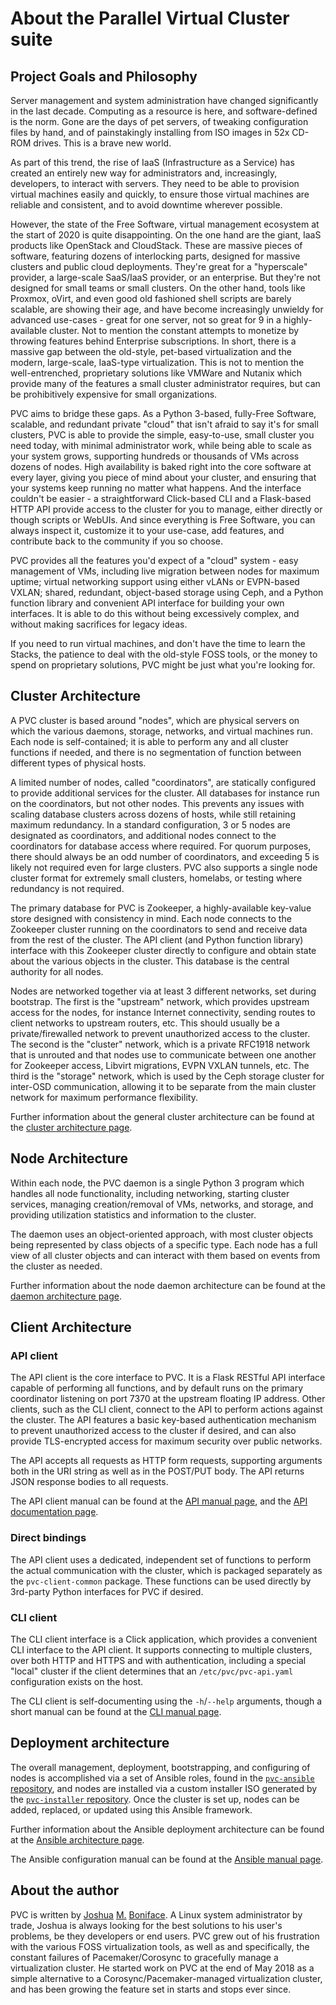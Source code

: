 # About the Parallel Virtual Cluster suite

## Project Goals and Philosophy

Server management and system administration have changed significantly in the last decade. Computing as a resource is here, and software-defined is the norm. Gone are the days of pet servers, of tweaking configuration files by hand, and of painstakingly installing from ISO images in 52x CD-ROM drives. This is a brave new world.

As part of this trend, the rise of IaaS (Infrastructure as a Service) has created an entirely new way for administrators and, increasingly, developers, to interact with servers. They need to be able to provision virtual machines easily and quickly, to ensure those virtual machines are reliable and consistent, and to avoid downtime wherever possible.

However, the state of the Free Software, virtual management ecosystem at the start of 2020 is quite disappointing. On the one hand are the giant, IaaS products like OpenStack and CloudStack. These are massive pieces of software, featuring dozens of interlocking parts, designed for massive clusters and public cloud deployments. They're great for a "hyperscale" provider, a large-scale SaaS/IaaS provider, or an enterprise. But they're not designed for small teams or small clusters. On the other hand, tools like Proxmox, oVirt, and even good old fashioned shell scripts are barely scalable, are showing their age, and have become increasingly unwieldy for advanced use-cases - great for one server, not so great for 9 in a highly-available cluster. Not to mention the constant attempts to monetize by throwing features behind Enterprise subscriptions. In short, there is a massive gap between the old-style, pet-based virtualization and the modern, large-scale, IaaS-type virtualization. This is not to mention the well-entrenched, proprietary solutions like VMWare and Nutanix which provide many of the features a small cluster administrator requires, but can be prohibitively expensive for small organizations.

PVC aims to bridge these gaps. As a Python 3-based, fully-Free Software, scalable, and redundant private "cloud" that isn't afraid to say it's for small clusters, PVC is able to provide the simple, easy-to-use, small cluster you need today, with minimal administrator work, while being able to scale as your system grows, supporting hundreds or thousands of VMs across dozens of nodes. High availability is baked right into the core software at every layer, giving you piece of mind about your cluster, and ensuring that your systems keep running no matter what happens. And the interface couldn't be easier - a straightforward Click-based CLI and a Flask-based HTTP API provide access to the cluster for you to manage, either directly or though scripts or WebUIs. And since everything is Free Software, you can always inspect it, customize it to your use-case, add features, and contribute back to the community if you so choose.

PVC provides all the features you'd expect of a "cloud" system - easy management of VMs, including live migration between nodes for maximum uptime; virtual networking support using either vLANs or EVPN-based VXLAN; shared, redundant, object-based storage using Ceph, and a Python function library and convenient API interface for building your own interfaces. It is able to do this without being excessively complex, and without making sacrifices for legacy ideas.

If you need to run virtual machines, and don't have the time to learn the Stacks, the patience to deal with the old-style FOSS tools, or the money to spend on proprietary solutions, PVC might be just what you're looking for.

## Cluster Architecture

A PVC cluster is based around "nodes", which are physical servers on which the various daemons, storage, networks, and virtual machines run. Each node is self-contained; it is able to perform any and all cluster functions if needed, and there is no segmentation of function between different types of physical hosts.

A limited number of nodes, called "coordinators", are statically configured to provide additional services for the cluster. All databases for instance run on the coordinators, but not other nodes. This prevents any issues with scaling database clusters across dozens of hosts, while still retaining maximum redundancy. In a standard configuration, 3 or 5 nodes are designated as coordinators, and additional nodes connect to the coordinators for database access where required. For quorum purposes, there should always be an odd number of coordinators, and exceeding 5 is likely not required even for large clusters. PVC also supports a single node cluster format for extremely small clusters, homelabs, or testing where redundancy is not required.

The primary database for PVC is Zookeeper, a highly-available key-value store designed with consistency in mind. Each node connects to the Zookeeper cluster running on the coordinators to send and receive data from the rest of the cluster. The API client (and Python function library) interface with this Zookeeper cluster directly to configure and obtain state about the various objects in the cluster. This database is the central authority for all nodes.

Nodes are networked together via at least 3 different networks, set during bootstrap. The first is the "upstream" network, which provides upstream access for the nodes, for instance Internet connectivity, sending routes to client networks to upstream routers, etc. This should usually be a private/firewalled network to prevent unauthorized access to the cluster. The second is the "cluster" network, which is a private RFC1918 network that is unrouted and that nodes use to communicate between one another for Zookeeper access, Libvirt migrations, EVPN VXLAN tunnels, etc. The third is the "storage" network, which is used by the Ceph storage cluster for inter-OSD communication, allowing it to be separate from the main cluster network for maximum performance flexibility.

Further information about the general cluster architecture can be found at the [cluster architecture page](/architecture/cluster).

## Node Architecture

Within each node, the PVC daemon is a single Python 3 program which handles all node functionality, including networking, starting cluster services, managing creation/removal of VMs, networks, and storage, and providing utilization statistics and information to the cluster.

The daemon uses an object-oriented approach, with most cluster objects being represented by class objects of a specific type. Each node has a full view of all cluster objects and can interact with them based on events from the cluster as needed.

Further information about the node daemon architecture can be found at the [daemon architecture page](/architecture/daemon).

## Client Architecture

### API client

The API client is the core interface to PVC. It is a Flask RESTful API interface capable of performing all functions, and by default runs on the primary coordinator listening on port 7370 at the upstream floating IP address. Other clients, such as the CLI client, connect to the API to perform actions against the cluster. The API features a basic key-based authentication mechanism to prevent unauthorized access to the cluster if desired, and can also provide TLS-encrypted access for maximum security over public networks.

The API accepts all requests as HTTP form requests, supporting arguments both in the URI string as well as in the POST/PUT body. The API returns JSON response bodies to all requests.

The API client manual can be found at the [API manual page](/manuals/api), and the [API documentation page](/manuals/api-reference.html).

### Direct bindings

The API client uses a dedicated, independent set of functions to perform the actual communication with the cluster, which is packaged separately as the `pvc-client-common` package. These functions can be used directly by 3rd-party Python interfaces for PVC if desired.

### CLI client

The CLI client interface is a Click application, which provides a convenient CLI interface to the API client. It supports connecting to multiple clusters, over both HTTP and HTTPS and with authentication, including a special "local" cluster if the client determines that an `/etc/pvc/pvc-api.yaml` configuration exists on the host.

The CLI client is self-documenting using the `-h`/`--help` arguments, though a short manual can be found at the [CLI manual page](/manuals/cli).

## Deployment architecture

The overall management, deployment, bootstrapping, and configuring of nodes is accomplished via a set of Ansible roles, found in the [`pvc-ansible` repository](https://github.com/parallelvirtualcluster/pvc-ansible), and nodes are installed via a custom installer ISO generated by the [`pvc-installer` repository](https://github.com/parallelvirtualcluster/pvc-installer). Once the cluster is set up, nodes can be added, replaced, or updated using this Ansible framework.

Further information about the Ansible deployment architecture can be found at the [Ansible architecture page](/architecture/ansible).

The Ansible configuration manual can be found at the [Ansible manual page](/manuals/ansible).

## About the author

PVC is written by [Joshua](https://www.boniface.me) [M.](https://bonifacelabs.ca) [Boniface](https://github.com/joshuaboniface). A Linux system administrator by trade, Joshua is always looking for the best solutions to his user's problems, be they developers or end users. PVC grew out of his frustration with the various FOSS virtualization tools, as well as and specifically, the constant failures of Pacemaker/Corosync to gracefully manage a virtualization cluster. He started work on PVC at the end of May 2018 as a simple alternative to a Corosync/Pacemaker-managed virtualization cluster, and has been growing the feature set in starts and stops ever since.
